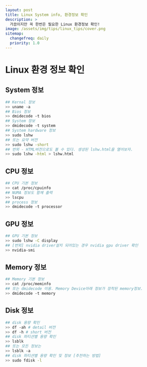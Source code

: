 ```yaml
---
layout: post
title: Linux System info, 환경정보 확인
description: >
  가끔이지만 꼭 한번은 필요한 Linux 환경정보 확인!
image: /assets/img/tips/linux_tips/cover.png
sitemap:
  changefreq: daily
  priority: 1.0
---
```


# Linux 환경 정보 확인

## System 정보

```bash
## Kernal 정보
>> uname -a
## Bios 정보
>> dmidecode -t bios
## System 정보
>> dmidecode -t system
## System hardware 정보
>> sudo lshw
## 또는 요약 버전
>> sudo lshw -short
## 번외 - HTML버전으로도 볼 수 있다. 생성된 lshw.html을 열어보자.
>> sudo lshw -html > lshw.html
```

## CPU 정보

```bash
## CPU 기본 정보
>> cat /proc/cpuinfo
## NUMA 정보도 함께 출력
>> lscpu
## process 정보
>> dmidecode -t processor
```

## GPU 정보

```bash
## GPU 기본 정보
>> sudo lshw -C display
## [번외] nvidia driver설치 되어있는 경우 nvidia gpu driver 확인
>> nvidia-smi
```

## Memory 정보

```bash
## Memory 기본 정보
>> cat /proc/meminfo
## 또는 dmidecode 이용. Memory Device아래 정보가 장착된 memory정보.
>> dmidecode -t memory
```

## Disk 정보

```bash
## disk 용량 확인
>> df -ah # detail 버전
>> df -h # short 버전
## disk 파티션별 용량 확인
>> lsblk
## 또는 모든 정보는
>> lsblk -a
## disk 파티션별 용량 확인 및 정보 [추천하는 방법]
>> sudo fdisk -l
```
